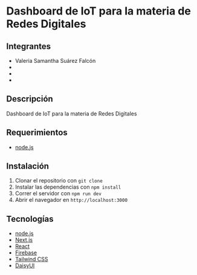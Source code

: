 # Dashboard de IoT para la materia de Redes Digitales

## Integrantes

- Valeria Samantha Suárez Falcón
-
-
-

## Descripción

Dashboard de IoT para la materia de Redes Digitales

## Requerimientos

- [node.js](https://nodejs.org/es/)

## Instalación

1. Clonar el repositorio con `git clone`
2. Instalar las dependencias con `npm install`
3. Correr el servidor con `npm run dev`
4. Abrir el navegador en `http://localhost:3000`

## Tecnologías

- [node.js](https://nodejs.org/es/)
- [Next.js](https://nextjs.org/)
- [React](https://reactjs.org/)
- [Firebase](https://firebase.google.com/)
- [Tailwind CSS](https://tailwindcss.com/)
- [DaisyUI](https://daisyui.com/)

